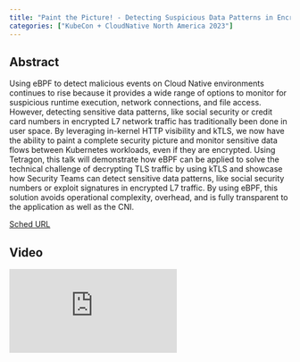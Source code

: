 ```yaml
---
title: "Paint the Picture! - Detecting Suspicious Data Patterns in Encrypted Traffic with eBPF and KTLS - Natalia Reka Ivanko & John Fastabend, Isovalent"
categories: ["KubeCon + CloudNative North America 2023"]
---
```


## Abstract

Using eBPF to detect malicious events on Cloud Native environments continues to rise because it provides a wide range of options to monitor for suspicious runtime execution, network connections, and file access. However, detecting sensitive data patterns, like social security or credit card numbers in encrypted L7 network traffic has traditionally been done in user space. By leveraging in-kernel HTTP visibility and kTLS, we now have the ability to paint a complete security picture and monitor sensitive data flows between Kubernetes workloads, even if they are encrypted. Using Tetragon, this talk will demonstrate how eBPF can be applied to solve the technical challenge of decrypting TLS traffic by using kTLS and showcase how Security Teams can detect sensitive data patterns, like social security numbers or exploit signatures in encrypted L7 traffic. By using eBPF, this solution avoids operational complexity, overhead, and is fully transparent to the application as well as the CNI.

[Sched URL](https://kccncna2023.sched.com/event/745732d7c20673344164817495327271)

## Video

<iframe src="https://www.youtube.com/embed/-2FykHaqvlg" frameborder="0" allow="accelerometer; autoplay; encrypted-media; gyroscope; picture-in-picture" allowfullscreen></iframe>
